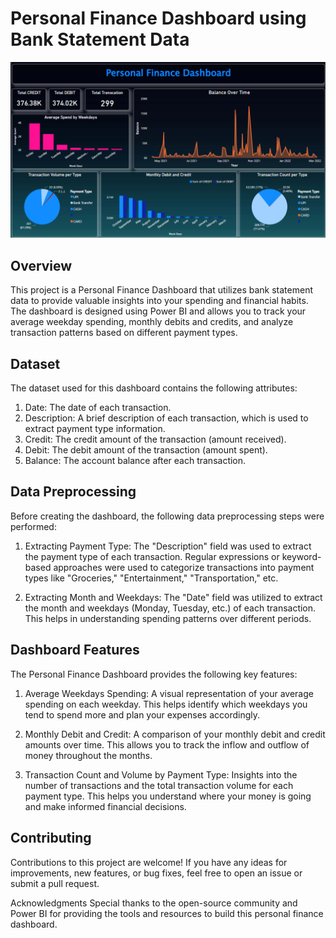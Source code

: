 # Personal Finance Dashboard using Bank Statement Data
<img src='personal.png'>

## Overview
This project is a Personal Finance Dashboard that utilizes bank statement data to provide valuable insights into your spending and financial habits. The dashboard is designed using Power BI and allows you to track your average weekday spending, monthly debits and credits, and analyze transaction patterns based on different payment types.

## Dataset
The dataset used for this dashboard contains the following attributes:

1. Date: The date of each transaction.
2. Description: A brief description of each transaction, which is used to extract payment type information.
3. Credit: The credit amount of the transaction (amount received).
4. Debit: The debit amount of the transaction (amount spent).
5. Balance: The account balance after each transaction.
## Data Preprocessing
Before creating the dashboard, the following data preprocessing steps were performed:

1. Extracting Payment Type: The "Description" field was used to extract the payment type of each transaction. Regular expressions or keyword-based approaches were used to categorize transactions into payment types like "Groceries," "Entertainment," "Transportation," etc.

2. Extracting Month and Weekdays: The "Date" field was utilized to extract the month and weekdays (Monday, Tuesday, etc.) of each transaction. This helps in understanding spending patterns over different periods.

## Dashboard Features
The Personal Finance Dashboard provides the following key features:

1. Average Weekdays Spending: A visual representation of your average spending on each weekday. This helps identify which weekdays you tend to spend more and plan your expenses accordingly.

2. Monthly Debit and Credit: A comparison of your monthly debit and credit amounts over time. This allows you to track the inflow and outflow of money throughout the months.

3. Transaction Count and Volume by Payment Type: Insights into the number of transactions and the total transaction volume for each payment type. This helps you understand where your money is going and make informed financial decisions.



## Contributing
Contributions to this project are welcome! If you have any ideas for improvements, new features, or bug fixes, feel free to open an issue or submit a pull request.



Acknowledgments
Special thanks to the open-source community and Power BI for providing the tools and resources to build this personal finance dashboard.



